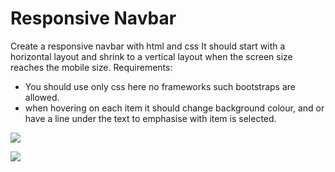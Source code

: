 # Responsive Navbar
Create a responsive navbar with html and css
It should start with a horizontal layout and shrink to a vertical layout when the screen size reaches the mobile size.
Requirements:

- You should use only css here no frameworks such bootstraps are allowed.
- when hovering on each item it should change background colour, and or have a line under the text to emphasise with item is selected.


![](https://d2mxuefqeaa7sj.cloudfront.net/s_16BFD6BC67E2D999C00415C7375246EEBBD918255B6E464F55D761977B682702_1506950884867_Screen+Shot+2017-10-02+at+15.27.27.png)

![](https://d2mxuefqeaa7sj.cloudfront.net/s_16BFD6BC67E2D999C00415C7375246EEBBD918255B6E464F55D761977B682702_1506950903051_Screen+Shot+2017-10-02+at+15.27.36.png)


